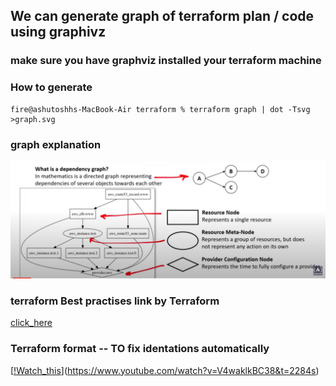 ## We can generate graph of terraform plan / code using graphivz 

### make sure you have graphviz installed your terraform machine 

### How to generate 

```
fire@ashutoshhs-MacBook-Air terraform % terraform graph | dot -Tsvg  >graph.svg
```

### graph explanation 

<img src=../images/graph.png>


### terraform Best practises link by Terraform 

[click_here](https://www.terraform-best-practices.com/)

### Terraform format -- TO fix identations automatically 

[[!Watch_this](https://t4.ftcdn.net/jpg/00/56/93/53/360_F_56935312_NiqxkRKOdGSJd86Tc2uLycL9fkUsIlRW.jpg)](https://www.youtube.com/watch?v=V4waklkBC38&t=2284s)
